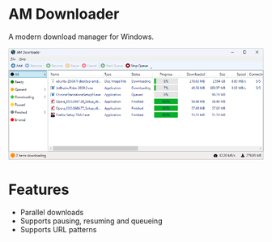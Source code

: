 # AM Downloader
A modern download manager for Windows.

![Screenshot](https://github.com/antikmozib/AM-Downloader/blob/master/Screenshot.png)

# Features
- Parallel downloads
- Supports pausing, resuming and queueing
- Supports URL patterns
